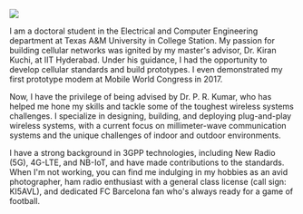 ![](https://komarev.com/ghpvc/?username=shotsan)

I am a doctoral student in the Electrical and Computer Engineering department at Texas A&M University in College Station. My passion for building cellular networks was ignited by my master's advisor, Dr. Kiran Kuchi, at IIT Hyderabad. Under his guidance, I had the opportunity to develop cellular standards and build prototypes. I even demonstrated my first prototype modem at Mobile World Congress in 2017.

Now, I have the privilege of being advised by Dr. P. R. Kumar, who has helped me hone my skills and tackle some of the toughest wireless systems challenges. I specialize in designing, building, and deploying plug-and-play wireless systems, with a current focus on millimeter-wave communication systems and the unique challenges of indoor and outdoor environments.

I have a strong background in 3GPP technologies, including New Radio (5G), 4G-LTE, and NB-IoT, and have made contributions to the standards. When I'm not working, you can find me indulging in my hobbies as an avid photographer, ham radio enthusiast with a general class license (call sign: KI5AVL), and dedicated FC Barcelona fan who's always ready for a game of football.
